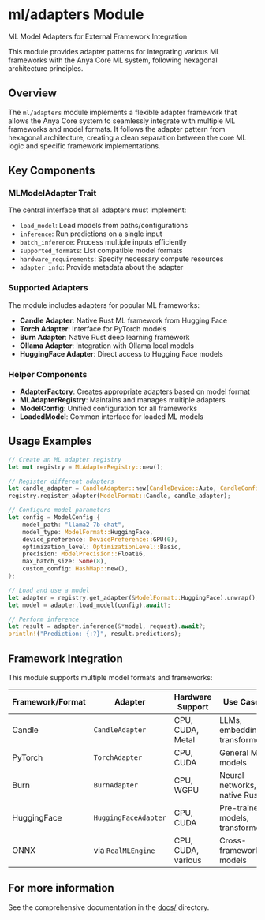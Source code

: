 # ml/adapters Module

ML Model Adapters for External Framework Integration

This module provides adapter patterns for integrating various ML frameworks
with the Anya Core ML system, following hexagonal architecture principles.

## Overview

The `ml/adapters` module implements a flexible adapter framework that allows the Anya Core system to seamlessly integrate with multiple ML frameworks and model formats. It follows the adapter pattern from hexagonal architecture, creating a clean separation between the core ML logic and specific framework implementations.

## Key Components

### MLModelAdapter Trait

The central interface that all adapters must implement:

- `load_model`: Load models from paths/configurations
- `inference`: Run predictions on a single input
- `batch_inference`: Process multiple inputs efficiently
- `supported_formats`: List compatible model formats
- `hardware_requirements`: Specify necessary compute resources
- `adapter_info`: Provide metadata about the adapter

### Supported Adapters

The module includes adapters for popular ML frameworks:

- **Candle Adapter**: Native Rust ML framework from Hugging Face
- **Torch Adapter**: Interface for PyTorch models
- **Burn Adapter**: Native Rust deep learning framework
- **Ollama Adapter**: Integration with Ollama local models
- **HuggingFace Adapter**: Direct access to Hugging Face models

### Helper Components

- **AdapterFactory**: Creates appropriate adapters based on model format
- **MLAdapterRegistry**: Maintains and manages multiple adapters
- **ModelConfig**: Unified configuration for all frameworks
- **LoadedModel**: Common interface for loaded ML models

## Usage Examples

```rust
// Create an ML adapter registry
let mut registry = MLAdapterRegistry::new();

// Register different adapters
let candle_adapter = CandleAdapter::new(CandleDevice::Auto, CandleConfig::default());
registry.register_adapter(ModelFormat::Candle, candle_adapter);

// Configure model parameters
let config = ModelConfig {
    model_path: "llama2-7b-chat",
    model_type: ModelFormat::HuggingFace,
    device_preference: DevicePreference::GPU(0),
    optimization_level: OptimizationLevel::Basic,
    precision: ModelPrecision::Float16,
    max_batch_size: Some(8),
    custom_config: HashMap::new(),
};

// Load and use a model
let adapter = registry.get_adapter(&ModelFormat::HuggingFace).unwrap();
let model = adapter.load_model(config).await?;

// Perform inference
let result = adapter.inference(&*model, request).await?;
println!("Prediction: {:?}", result.predictions);
```

## Framework Integration

This module supports multiple model formats and frameworks:

| Framework/Format | Adapter              | Hardware Support    | Use Cases                         |
|------------------|----------------------|--------------------|-----------------------------------|
| Candle           | `CandleAdapter`      | CPU, CUDA, Metal   | LLMs, embeddings, transformers    |
| PyTorch          | `TorchAdapter`       | CPU, CUDA          | General ML models                 |
| Burn             | `BurnAdapter`        | CPU, WGPU          | Neural networks, native Rust      |
| HuggingFace      | `HuggingFaceAdapter` | CPU, CUDA          | Pre-trained models, transformers  |
| ONNX             | via `RealMLEngine`   | CPU, CUDA, various | Cross-framework models            |

## For more information

See the comprehensive documentation in the [docs/](../../../docs/) directory.
